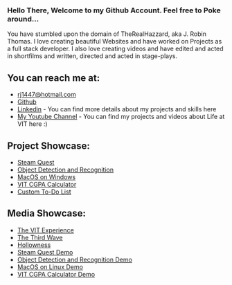 ### Hello There, Welcome to my Github Account. Feel free to Poke around... 

You have stumbled upon the domain of TheRealHazzard, aka J. Robin Thomas. I love creating beautiful Websites and have worked on Projects as a full stack developer. I also love creating videos and have edited and acted in shortfilms and written, directed and acted in stage-plays.


## You can reach me at: 

- rj1447@hotmail.com
- [Github](www.github.com/therealhazzard)
- [Linkedin](https://www.linkedin.com/in/robin-thomas-3a6555183/) - You can find more details about my projects and skills here
- [My Youtube Channel](https://www.youtube.com/channel/UCPwg1hM28IaUrY2gj8gLcjQ ) - You can find my projects and videos about Life at VIT here :)

## Project Showcase:

- [Steam Quest](http://steamq.herokuapp.com)
- [Object Detection and Recognition](https://www.youtube.com/watch?v=YJq4Mkoj1gs&t=176s)
- [MacOS on Windows](https://www.youtube.com/watch?v=p2-qGc7WXDA)
- [VIT CGPA Calculator](https://vit-gpacalculator.herokuapp.com)
- [Custom To-Do List](https://to-do-list-therealhazzard.herokuapp.com)

## Media Showcase:

- [The VIT Experience](https://youtu.be/LhT5ArK6RxA)
- [The Third Wave](https://youtu.be/aO_XOsBOloc)
- [Hollowness](https://www.youtube.com/watch?v=hW0pVU8Z9Qw)
- [Steam Quest Demo](https://youtu.be/QePXaPNqZp0)
- [Object Detection and Recognition Demo](https://youtu.be/YJq4Mkoj1gs)
- [MacOS on Linux Demo](https://youtu.be/p2-qGc7WXDA)
- [VIT CGPA Calculator Demo](https://youtu.be/NSjTibLHpzc)
